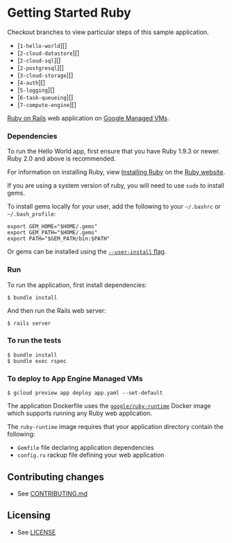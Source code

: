 # Getting Started Ruby

Checkout branches to view particular steps of this sample application.

 - [`1-hello-world`][]
 - [`2-cloud-datastore`][]
 - [`2-cloud-sql`][]
 - [`2-postgresql`][]
 - [`3-cloud-storage`][]
 - [`4-auth`][]
 - [`5-logging`][]
 - [`6-task-queueing`][]
 - [`7-compute-engine`][]

[Ruby on Rails][ror] web application on [Google Managed VMs][mvms].

### Dependencies

To run the Hello World app, first ensure that you have Ruby 1.9.3 or newer.
Ruby 2.0 and above is recommended.

For information on installing Ruby, view [Installing Ruby][] on the [Ruby website][].

If you are using a system version of ruby, you will need to use `sudo` to install gems.

To install gems locally for your user, add the following to your `~/.bashrc` or `~/.bash_profile`:

    export GEM_HOME="$HOME/.gems"
    export GEM_PATH="$HOME/.gems"
    export PATH="$GEM_PATH/bin:$PATH"

Or gems can be installed using the [`--user-install` flag][user-install].

### Run

To run the application, first install dependencies:

    $ bundle install

And then run the Rails web server:

    $ rails server

### To run the tests

    $ bundle install
    $ bundle exec rspec

### To deploy to App Engine Managed VMs

    $ gcloud preview app deploy app.yaml --set-default

The application Dockerfile uses the [`google/ruby-runtime`][runtime] Docker image
which supports running any Ruby web application.

The `ruby-runtime` image requires that your application directory contain the following:

 - `Gemfile` file declaring application dependencies
 - `config.ru` rackup file defining your web application

## Contributing changes

* See [CONTRIBUTING.md](CONTRIBUTING.md)

## Licensing

* See [LICENSE](LICENSE)

[ror]: http://rubyonrails.org/
[mvms]: https://cloud.google.com/appengine/docs/managed-vms/
[Installing Ruby]: https://www.ruby-lang.org/en/documentation/installation/
[Ruby website]: https://www.ruby-lang.org
[user-install]: http://guides.rubygems.org/faqs/#user-install
[runtime]: https://registry.hub.docker.com/u/google/ruby-runtime/
[1-hello-world]: https://github.com/GoogleCloudPlatform/getting-started-ruby/tree/1-hello-world
[2-cloud-datastore]: https://github.com/GoogleCloudPlatform/getting-started-ruby/tree/2-cloud-datastore
[2-cloud-sql]: https://github.com/GoogleCloudPlatform/getting-started-ruby/tree/2-cloud-sql
[2-postgresql]: https://github.com/GoogleCloudPlatform/getting-started-ruby/tree/2-postgresql
[3-cloud-storage]: https://github.com/GoogleCloudPlatform/getting-started-ruby/tree/3-cloud-storage
[4-auth]: https://github.com/GoogleCloudPlatform/getting-started-ruby/tree/4-auth
[5-logging]: https://github.com/GoogleCloudPlatform/getting-started-ruby/tree/5-logging
[6-task-queueing]: https://github.com/GoogleCloudPlatform/getting-started-ruby/tree/6-task-queueing
[7-compute-engine]: https://github.com/GoogleCloudPlatform/getting-started-ruby/tree/7-compute-engine
